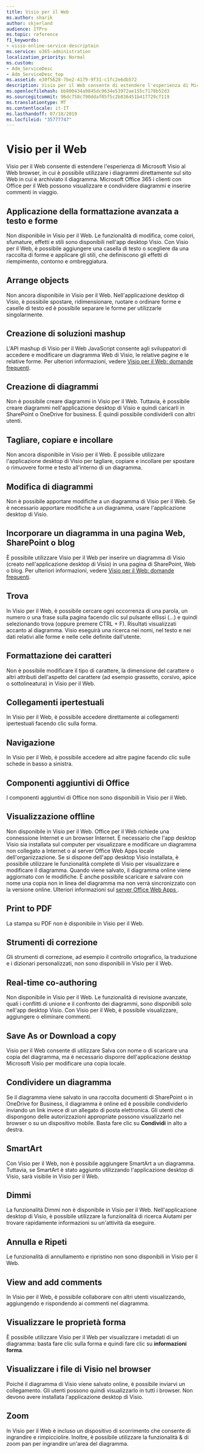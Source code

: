 ```yaml
---
title: Visio per il Web
ms.author: sharik
author: skjerland
audience: ITPro
ms.topic: reference
f1_keywords:
- visio-online-service-descriptoin
ms.service: o365-administration
localization_priority: Normal
ms.custom:
- Adm_ServiceDesc
- Adm_ServiceDesc_top
ms.assetid: e30f5628-7be2-4179-9f31-c1fc2e6db572
description: Visio per il Web consente di estendere l'esperienza di Microsoft Visio al Web browser, in cui è possibile utilizzare i diagrammi direttamente sul sito Web in cui è archiviato il diagramma. Microsoft Office 365 i clienti con Office per il Web possono visualizzare e condividere diagrammi e inserire commenti in viaggio.
ms.openlocfilehash: bb800434a9845dc9634e53972ae155c7178b52d3
ms.sourcegitcommit: 96dc758c790ddaf05f5c2b836451b417729cf119
ms.translationtype: MT
ms.contentlocale: it-IT
ms.lasthandoff: 07/18/2019
ms.locfileid: "35777747"
---
```

# <a name="visio-for-the-web"></a>Visio per il Web

Visio per il Web consente di estendere l'esperienza di Microsoft Visio al Web browser, in cui è possibile utilizzare i diagrammi direttamente sul sito Web in cui è archiviato il diagramma. Microsoft Office 365 i clienti con Office per il Web possono visualizzare e condividere diagrammi e inserire commenti in viaggio.
  
## <a name="apply-rich-formatting-to-text-and-shapes"></a>Applicazione della formattazione avanzata a testo e forme
<a name="BM_1"> </a>

Non disponibile in Visio per il Web. Le funzionalità di modifica, come colori, sfumature, effetti e stili sono disponibili nell'app desktop Visio. Con Visio per il Web, è possibile aggiungere una casella di testo o scegliere da una raccolta di forme e applicare gli stili, che definiscono gli effetti di riempimento, contorno e ombreggiatura.
  
## <a name="arrange-objects"></a>Arrange objects
<a name="BM_2"> </a>

Non ancora disponibile in Visio per il Web. Nell'applicazione desktop di Visio, è possibile spostare, ridimensionare, ruotare o ordinare forme e caselle di testo ed è possibile separare le forme per utilizzarle singolarmente. 
  
## <a name="build-mashup-solutions"></a>Creazione di soluzioni mashup
<a name="BM_3"> </a>

L'API mashup di Visio per il Web JavaScript consente agli sviluppatori di accedere e modificare un diagramma Web di Visio, le relative pagine e le relative forme. Per ulteriori informazioni, vedere [Visio per il Web: domande frequenti](https://support.office.com/article/visio-online-frequently-asked-questions-e6647040-2fca-42ec-9fa5-d16a4e39e0ee).
  
## <a name="create-diagrams"></a>Creazione di diagrammi
<a name="BM_4"> </a>

Non è possibile creare diagrammi in Visio per il Web. Tuttavia, è possibile creare diagrammi nell'applicazione desktop di Visio e quindi caricarli in SharePoint o OneDrive for business. È quindi possibile condividerli con altri utenti.
  
## <a name="cut-copy-and-paste"></a>Tagliare, copiare e incollare
<a name="BM_5"> </a>

Non ancora disponibile in Visio per il Web. È possibile utilizzare l'applicazione desktop di Visio per tagliare, copiare e incollare per spostare o rimuovere forme e testo all'interno di un diagramma.
  
## <a name="edit-diagrams"></a>Modifica di diagrammi
<a name="BM_6"> </a>

Non è possibile apportare modifiche a un diagramma di Visio per il Web. Se è necessario apportare modifiche a un diagramma, usare l'applicazione desktop di Visio.
  
## <a name="embed-diagram-in-a-sharepoint-web-or-blog-page"></a>Incorporare un diagramma in una pagina Web, SharePoint o blog
<a name="BM_7"> </a>

È possibile utilizzare Visio per il Web per inserire un diagramma di Visio (creato nell'applicazione desktop di Visio) in una pagina di SharePoint, Web o blog. Per ulteriori informazioni, vedere [Visio per il Web: domande frequenti](https://support.office.com/article/visio-online-frequently-asked-questions-e6647040-2fca-42ec-9fa5-d16a4e39e0ee).
  
## <a name="find"></a>Trova
<a name="BM_8"> </a>

In Visio per il Web, è possibile cercare ogni occorrenza di una parola, un numero o una frase sulla pagina facendo clic sul pulsante ellissi (...) e quindi selezionando trova (oppure premere CTRL + F). Risultati visualizzati accanto al diagramma. Visio eseguirà una ricerca nei nomi, nel testo e nei dati relativi alle forme e nelle celle definite dall'utente.
  
## <a name="font-formatting"></a>Formattazione dei caratteri
<a name="BM_9"> </a>

Non è possibile modificare il tipo di carattere, la dimensione del carattere o altri attributi dell'aspetto del carattere (ad esempio grassetto, corsivo, apice o sottolineatura) in Visio per il Web.
  
## <a name="hyperlinks"></a>Collegamenti ipertestuali
<a name="BM_10"> </a>

In Visio per il Web, è possibile accedere direttamente ai collegamenti ipertestuali facendo clic sulla forma.
  
## <a name="navigation"></a>Navigazione
<a name="BM_11"> </a>

In Visio per il Web, è possibile accedere ad altre pagine facendo clic sulle schede in basso a sinistra.
  
## <a name="office-add-ins"></a>Componenti aggiuntivi di Office
<a name="BM_12"> </a>

I componenti aggiuntivi di Office non sono disponibili in Visio per il Web.
  
## <a name="offline-viewing"></a>Visualizzazione offline
<a name="BM_13"> </a>

Non disponibile in Visio per il Web. Office per il Web richiede una connessione Internet e un browser Internet. È necessario che l'app desktop Visio sia installata sul computer per visualizzare e modificare un diagramma non collegato a Internet o al server Office Web Apps locale dell'organizzazione. Se si dispone dell'app desktop Visio installata, è possibile utilizzare le funzionalità complete di Visio per visualizzare e modificare il diagramma. Quando viene salvato, il diagramma online viene aggiornato con le modifiche. È anche possibile scaricare e salvare con nome una copia non in linea del diagramma ma non verrà sincronizzato con la versione online. Ulteriori informazioni sul [server Office Web Apps ](https://technet.microsoft.com/library/ff431685.aspx).
  
## <a name="print-to-pdf"></a>Print to PDF
<a name="BM_14"> </a>

La stampa su PDF non è disponibile in Visio per il Web.
  
## <a name="proofing-tools"></a>Strumenti di correzione
<a name="BM_15"> </a>

Gli strumenti di correzione, ad esempio il controllo ortografico, la traduzione e i dizionari personalizzati, non sono disponibili in Visio per il Web.
  
## <a name="real-time-co-authoring"></a>Real-time co-authoring
<a name="BM_16"> </a>

Non disponibile in Visio per il Web. Le funzionalità di revisione avanzate, quali i conflitti di unione e il confronto dei diagrammi, sono disponibili solo nell'app desktop Visio. Con Visio per il Web, è possibile visualizzare, aggiungere o eliminare commenti.
  
## <a name="save-as-or-download-a-copy"></a>Save As or Download a copy
<a name="BM_17"> </a>

Visio per il Web consente di utilizzare Salva con nome o di scaricare una copia del diagramma, ma è necessario disporre dell'applicazione desktop Microsoft Visio per modificare una copia locale.
  
## <a name="share-a-diagram"></a>Condividere un diagramma
<a name="BM_18"> </a>

Se il diagramma viene salvato in una raccolta documenti di SharePoint o in OneDrive for Business, il diagramma è online ed è possibile condividerlo inviando un link invece di un allegato di posta elettronica. Gli utenti che dispongono delle autorizzazioni appropriate possono visualizzarlo nel browser o su un dispositivo mobile. Basta fare clic su **Condividi** in alto a destra. 
  
## <a name="smartart"></a>SmartArt
<a name="BM_19"> </a>

Con Visio per il Web, non è possibile aggiungere SmartArt a un diagramma. Tuttavia, se SmartArt è stato aggiunto utilizzando l'applicazione desktop di Visio, sarà visibile in Visio per il Web.
  
## <a name="tell-me"></a>Dimmi
<a name="BM_20"> </a>

La funzionalità Dimmi non è disponibile in Visio per il Web. Nell'applicazione desktop di Visio, è possibile utilizzare la funzionalità di ricerca Aiutami per trovare rapidamente informazioni su un'attività da eseguire.
  
## <a name="undo-and-redo"></a>Annulla e Ripeti
<a name="BM_21"> </a>

Le funzionalità di annullamento e ripristino non sono disponibili in Visio per il Web.
  
## <a name="view-and-add-comments"></a>View and add comments
<a name="BM_22"> </a>

 In Visio per il Web, è possibile collaborare con altri utenti visualizzando, aggiungendo e rispondendo ai commenti nel diagramma. 
  
## <a name="view-shape-data"></a>Visualizzare le proprietà forma
<a name="BM_23"> </a>

È possibile utilizzare Visio per il Web per visualizzare i metadati di un diagramma: basta fare clic sulla forma e quindi fare clic su **informazioni forma**.
  
## <a name="view-visio-files-in-the-browser"></a>Visualizzare i file di Visio nel browser
<a name="BM_24"> </a>

Poiché il diagramma di Visio viene salvato online, è possibile inviarvi un collegamento. Gli utenti possono quindi visualizzarlo in tutti i browser. Non devono avere installata l'applicazione desktop di Visio.
  
## <a name="zoom"></a>Zoom
<a name="BM_25"> </a>

In Visio per il Web è incluso un dispositivo di scorrimento che consente di ingrandire e rimpicciolire. Inoltre, è possibile utilizzare la funzionalità &amp; di zoom pan per ingrandire un'area del diagramma.
  


